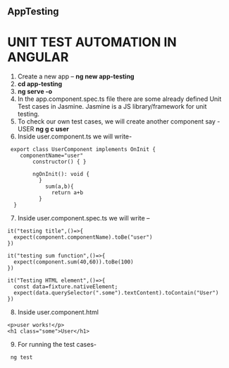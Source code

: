 ## AppTesting

#  UNIT TEST AUTOMATION IN ANGULAR

1.  Create a new app – **ng new app-testing**
2.  **cd app-testing**
3.  **ng serve -o**
4.  In the app.component.spec.ts file there are some already defined Unit Test cases in Jasmine.
    Jasmine is a JS library/framework for unit testing.
5. To check our own test cases, we will create another component say -USER
    **ng g c user**
6.  Inside user.component.ts we will write-
  ```
   export class UserComponent implements OnInit {
      componentName="user"
	      constructor() { }
	
	      ngOnInit(): void {
	        }
	          sum(a,b){
	            return a+b
	        }
	}
  ```


  7. Inside user.component.spec.ts we will write –
  ```
  it("testing title",()=>{
    expect(component.componentName).toBe("user")
  })
  
  it("testing sum function",()=>{
    expect(component.sum(40,60)).toBe(100)
  })
  
  it("Testing HTML element",()=>{
    const data=fixture.nativeElement;
    expect(data.querySelector(".some").textContent).toContain("User")
  })
  
  ```

  8. Inside user.component.html
  ```
  <p>user works!</p>
  <h1 class="some">User</h1>
  ```
  9.  For running the test cases-
  
	 ng test

 

